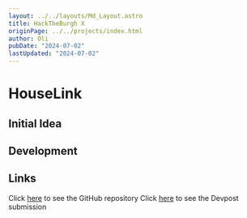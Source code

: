 ```yaml
---
layout: ../../layouts/Md_Layout.astro
title: HackTheBurgh X
originPage: ../../projects/index.html
author: Oli
pubDate: "2024-07-02"
lastUpdated: "2024-07-02"
---
```


# HouseLink

## Initial Idea

## Development

## Links
Click <a href="https://github.com/oli-cs/HackTheBurghX">here</a> to see the GitHub repository
Click <a href="https://devpost.com/software/housetinder">here</a> to see the Devpost submission